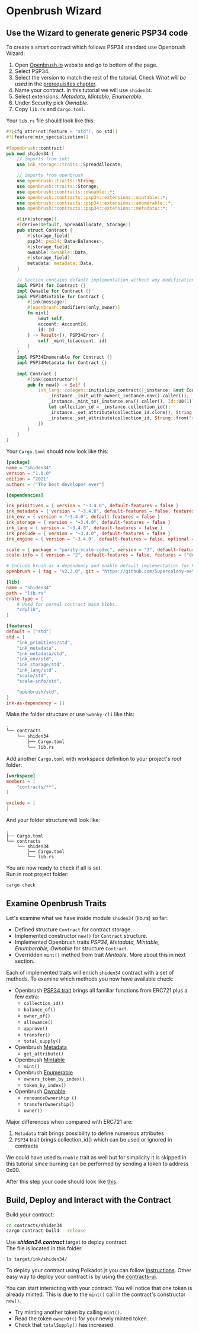 # Openbrush Wizard

## Use the Wizard to generate generic PSP34 code

To create a smart contract which follows PSP34 standard use Openbrush Wizard:
1. Open [Openbrush.io](https://openbrush.io/) website and go to bottom of the page.
2. Select PSP34.
3. Select the version to match the rest of the tutorial. Check *What will be used* in the [prerequisites chapter](../nft.md).
4. Name your contract. In this tutorial we will use `shiden34`.
5. Select extensions: *Metadata*, *Mintable*, *Enumerable*.
6. Under Security pick *Ownable*.
7. Copy `lib.rs` and `Cargo.toml`.

Your `lib.rs` file should look like this:
```rust
#![cfg_attr(not(feature = "std"), no_std)]
#![feature(min_specialization)]
        
#[openbrush::contract]
pub mod shiden34 {
    // imports from ink!
	use ink_storage::traits::SpreadAllocate;

    // imports from openbrush
	use openbrush::traits::String;
	use openbrush::traits::Storage;
	use openbrush::contracts::ownable::*;
	use openbrush::contracts::psp34::extensions::mintable::*;
	use openbrush::contracts::psp34::extensions::enumerable::*;
	use openbrush::contracts::psp34::extensions::metadata::*;

    #[ink(storage)]
    #[derive(Default, SpreadAllocate, Storage)]
    pub struct Contract {
    	#[storage_field]
		psp34: psp34::Data<Balances>,
		#[storage_field]
		ownable: ownable::Data,
		#[storage_field]
		metadata: metadata::Data,
    }
    
    // Section contains default implementation without any modifications
	impl PSP34 for Contract {}
	impl Ownable for Contract {}
	impl PSP34Mintable for Contract {
		#[ink(message)]
		#[openbrush::modifiers(only_owner)]
		fn mint(
            &mut self,
            account: AccountId,
			id: Id
        ) -> Result<(), PSP34Error> {
			self._mint_to(account, id)
		}
	}
	impl PSP34Enumerable for Contract {}
	impl PSP34Metadata for Contract {}
     
    impl Contract {
        #[ink(constructor)]
        pub fn new() -> Self {
            ink_lang::codegen::initialize_contract(|_instance: &mut Contract|{
				_instance._init_with_owner(_instance.env().caller());
				_instance._mint_to(_instance.env().caller(), Id::U8(1)).expect("Can't mint");
				let collection_id = _instance.collection_id();
				_instance._set_attribute(collection_id.clone(), String::from("name"), String::from("Shiden34"));
				_instance._set_attribute(collection_id, String::from("symbol"), String::from("SH34"));
			})
        }
    }
}
```

Your `Cargo.toml` should now look like this:
```toml
[package]
name = "shiden34"
version = "1.0.0"
edition = "2021"
authors = ["The best developer ever"]

[dependencies]

ink_primitives = { version = "~3.4.0", default-features = false }
ink_metadata = { version = "~3.4.0", default-features = false, features = ["derive"], optional = true }
ink_env = { version = "~3.4.0", default-features = false }
ink_storage = { version = "~3.4.0", default-features = false }
ink_lang = { version = "~3.4.0", default-features = false }
ink_prelude = { version = "~3.4.0", default-features = false }
ink_engine = { version = "~3.4.0", default-features = false, optional = true }

scale = { package = "parity-scale-codec", version = "3", default-features = false, features = ["derive"] }
scale-info = { version = "2", default-features = false, features = ["derive"], optional = true }

# Include brush as a dependency and enable default implementation for PSP34 via brush feature
openbrush = { tag = "v2.3.0", git = "https://github.com/Supercolony-net/openbrush-contracts", default-features = false, features = ["psp34", "ownable"] }

[lib]
name = "shiden34"
path = "lib.rs"
crate-type = [
    # Used for normal contract Wasm blobs.
    "cdylib",
]

[features]
default = ["std"]
std = [
    "ink_primitives/std",
    "ink_metadata",
    "ink_metadata/std",
    "ink_env/std",
    "ink_storage/std",
    "ink_lang/std",
    "scale/std",
    "scale-info/std",

    "openbrush/std",
]
ink-as-dependency = [] 

```

Make the folder structure or use `Swanky-cli` like this:
```bash
.
└── contracts
    └── shiden34
        ├── Cargo.toml
        └── lib.rs
```

Add another `Cargo.toml` with workspace definition to your project's root folder:
```toml
[workspace]
members = [
    "contracts/**",
]

exclude = [
]
```
And your folder structure will look like:
```cargo
.
├── Cargo.toml
└── contracts
    └── shiden34
        ├── Cargo.toml
        └── lib.rs
```
You are now ready to check if all is set.   
Run in root project folder:
```bash
cargo check
```

## Examine Openbrush Traits 
Let's examine what we have inside module `shiden34` (lib.rs) so far:
* Defined structure `Contract` for contract storage.
* Implemented constructor `new()` for `Contract` structure.
* Implemented Openbrush traits *PSP34, Metadata, Mintable, Enumberable, Ownable* for structure `Contract`.
* Overridden `mint()` method from trait *Mintable*. More about this in next section.

Each of implemented traits will enrich `shiden34` contract with a set of methods. To examine which methods you now have available check:
* Openbrush [PSP34 trait](https://github.com/Supercolony-net/openbrush-contracts/blob/main/contracts/src/traits/psp34/psp34.rs) brings all familiar functions from ERC721 plus a few extra:
    * `collection_id()`
    * `balance_of()`
    * `owner_of()`
    * `allowance()`
    * `approve()`
    * `transfer()`
    * `total_supply()`
* Openbrush [Metadata](https://github.com/Supercolony-net/openbrush-contracts/blob/main/contracts/src/traits/psp34/extensions/metadata.rs)
    * `get_attribute()`
* Openbrush [Mintable](https://github.com/Supercolony-net/openbrush-contracts/blob/main/contracts/src/traits/psp34/extensions/mintable.rs) 
    * `mint()`
* Openbrush [Enumerable](https://github.com/Supercolony-net/openbrush-contracts/blob/main/contracts/src/traits/psp34/extensions/enumerable.rs)
    * `owners_token_by_index()`
    * `token_by_index()`
* Openbrush [Ownable](https://github.com/Supercolony-net/openbrush-contracts/blob/main/contracts/src/access/ownable/mod.rs)
    * `renounceOwnership ()`
    * `transferOwnership()`
    * `owner()`

Major differences when compared with ERC721 are:
1. `Metadata` trait brings possibility to define numerous attributes
2. `PSP34` trait brings collection_id() which can be used or ignored in contracts

We could have used `Burnable` trait as well but for simplicity it is skipped in this tutorial since burning can be performed by sending a token to address 0x00.

After this step your code should look like [this](https://github.com/swanky-dapps/nft/tree/tutorial/wizard-step1).

## Build, Deploy and Interact with the Contract
Build your contract:
```bash
cd contracts/shiden34
cargo contract build --release
```
Use ***shiden34.contract*** target to deploy contract.   
The file is located in this folder:
```
ls target/ink/shiden34/
```

To deploy your contract using Polkadot.js you can follow [instructions](https://docs.astar.network/docs/wasm/sc-dev/polkadotjs-ui). Other easy way to deploy your contract is by using the [contracts-ui](https://contracts-ui.substrate.io/?rpc=wss://rpc.shibuya.astar.network).

You can start interacting with your contract. You will notice that one token is already minted. This is due to the `mint()` call in the contract's constructor `new()`.
* Try minting another token by calling `mint()`.
* Read the token `ownerOf()` for your newly minted token.
* Check that `totalSupply()` has increased.


